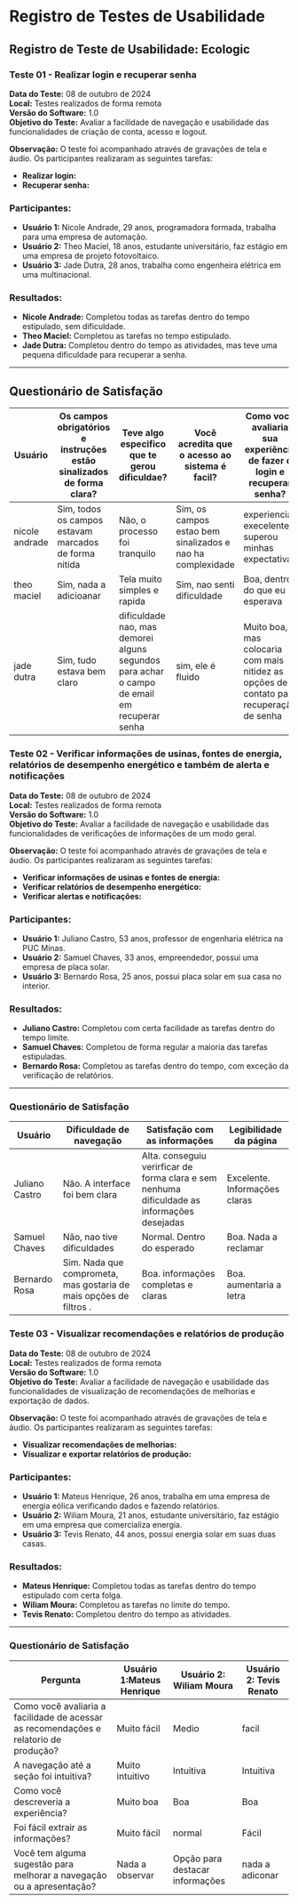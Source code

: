 # Registro de Testes de Usabilidade

## Registro de Teste de Usabilidade: Ecologic

### Teste 01 - Realizar login e recuperar senha
**Data do Teste:** 08 de outubro de 2024  
**Local:** Testes realizados de forma remota  
**Versão do Software:** 1.0  
**Objetivo do Teste:** Avaliar a facilidade de navegação e usabilidade das funcionalidades de criação de conta, acesso e logout.

**Observação:** O teste foi acompanhado através de gravações de tela e áudio. Os participantes realizaram as seguintes tarefas: 

- **Realizar login:** 
- **Recuperar senha:** 

### Participantes:

- **Usuário 1:** Nicole Andrade, 29 anos, programadora formada, trabalha para uma empresa de automação.
- **Usuário 2:** Theo Maciel, 18 anos, estudante universitário, faz estágio em uma empresa de projeto fotovoltaico.
- **Usuário 3:** Jade Dutra, 28 anos, trabalha como engenheira elétrica em uma multinacional.

### Resultados:

- **Nicole Andrade:** Completou todas as tarefas dentro do tempo estipulado, sem dificuldade.
- **Theo Maciel:** Completou as tarefas no tempo estipulado.
- **Jade Dutra:** Completou dentro do tempo as atividades, mas teve uma pequena dificuldade para recuperar a senha.

---

## Questionário de Satisfação

| Usuário            | Os campos obrigatórios e instruções estão sinalizados de forma clara? | Teve algo especifico que te gerou dificuldae?                             | Você acredita que o acesso ao sistema é facil?               | Como você avaliaria sua experiência de fazer o login e recuperar senha?        |
|--------------------|---------------------------------------------------------------------|---------------------------------------------------------------------------------------|------------------------------------------------------------------|---------------------------------------------------------------------------------|
| nicole andrade      | Sim, todos os campos estavam marcados de forma nitida                   | Não, o processo foi tranquilo                                             | Sim, os campos estao bem sinalizados e nao ha complexidade  | experiencia execelente, superou minhas expectativas                          |
| theo maciel    | Sim, nada a adicioanar                          | Tela muito simples e rapida                                                                   | Sim, nao senti dificuldade                     | Boa, dentro do que eu esperava            |
| jade dutra         | Sim, tudo estava bem claro                                           | dificuldade nao, mas demorei alguns segundos para achar o campo de email em recuperar senha | sim, ele é fluido                      | Muito boa, mas colocaria com mais nitidez as opções de contato para recuperação de senha   |

### Teste 02 - Verificar informações de usinas, fontes de energia, relatórios de desempenho energético e também de alerta e notificações
**Data do Teste:** 08 de outubro de 2024  
**Local:** Testes realizados de forma remota  
**Versão do Software:** 1.0  
**Objetivo do Teste:** Avaliar a facilidade de navegação e usabilidade das funcionalidades de verificações de informações de um modo geral.

**Observação:** O teste foi acompanhado através de gravações de tela e áudio. Os participantes realizaram as seguintes tarefas: 

- **Verificar informações de usinas e fontes de energia:** 
- **Verificar relatórios de desempenho energético:** 
- **Verificar alertas e notificações:** 

### Participantes:

- **Usuário 1:** Juliano Castro, 53 anos, professor de engenharia elétrica na PUC Minas.
- **Usuário 2:** Samuel Chaves, 33 anos, empreendedor, possui uma empresa de placa solar.
- **Usuário 3:** Bernardo Rosa, 25 anos, possui placa solar em sua casa no interior.

### Resultados:

- **Juliano Castro:** Completou com certa facilidade as tarefas dentro do tempo limite.
- **Samuel Chaves:** Completou de forma regular a maioria das tarefas estipuladas.
- **Bernardo Rosa:** Completou as tarefas dentro do tempo, com exceção da verificação de relatórios.

---

### Questionário de Satisfação

| Usuário            | Dificuldade de navegação                                          | Satisfação com as informações                                     | Legibilidade da página                                   |
|--------------------|-----------------------------------------------------------------|---------------------------------------------------------------|--------------------------------------------------------|
| Juliano Castro   | Não. A interface foi bem clara                            | Alta. conseguiu verirficar de forma clara e sem nenhuma dificuldade as informações desejadas | Excelente. Informações claras       |
| Samuel Chaves    | Não, nao tive dificuldades | Normal. Dentro do esperado                  | Boa. Nada a reclamar     |
| Bernardo Rosa    | Sim. Nada que comprometa, mas gostaria de mais opções de filtros   . | Boa. informações completas e claras   |        Boa. aumentaria a letra   



### Teste 03 - Visualizar recomendações e relatórios de produção
**Data do Teste:** 08 de outubro de 2024  
**Local:** Testes realizados de forma remota  
**Versão do Software:** 1.0  
**Objetivo do Teste:** Avaliar a facilidade de navegação e usabilidade das funcionalidades de visualização de recomendações de melhorias e exportação de dados.

**Observação:** O teste foi acompanhado através de gravações de tela e áudio. Os participantes realizaram as seguintes tarefas: 

- **Visualizar recomendações de melhorias:** 
- **Visualizar e exportar relatórios de produção:** 

### Participantes:

- **Usuário 1:** Mateus Henrique, 26 anos, trabalha em uma empresa de energia eólica verificando dados e fazendo relatórios.
- **Usuário 2:** Wiliam Moura, 21 anos, estudante universitário, faz estágio em uma empresa que comercializa energia.
- **Usuário 3:** Tevis Renato, 44 anos, possui energia solar em suas duas casas.

### Resultados:

- **Mateus Henrique:** Completou todas as tarefas dentro do tempo estipulado com certa folga.
- **Wiliam Moura:** Completou as tarefas no limite do tempo.
- **Tevis Renato:** Completou dentro do tempo as atividades.

---

### Questionário de Satisfação

| Pergunta                                                        | Usuário 1:Mateus Henrique | Usuário 2: Wiliam Moura | Usuário 2: Tevis Renato |                                             
|-----------------------------------------------------------------|------------------------|---------------------------|---------------------------|
| Como você avaliaria a facilidade de acessar as recomendações e relatorio de produção? | Muito fácil            | Medio           | facil   |
| A navegação até a seção foi intuitiva?             | Muito intuitivo        | Intuitiva                 |Intuitiva                 |
| Como você descreveria a experiência?    | Muito boa              | Boa                       |Boa                       |
| Foi fácil extrair as informações?        | Muito fácil            | normal                  |Fácil                     |
| Você tem alguma sugestão para melhorar a navegação ou a apresentação? | Nada a observar | Opção para destacar informações | nada a adiconar|
